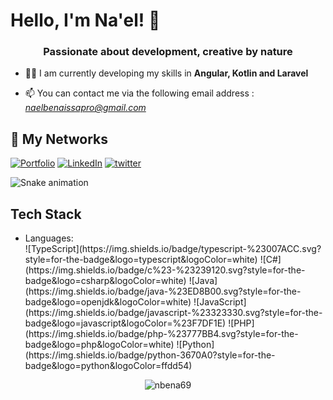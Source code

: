 # Hello, I'm Na'el! 👋
<h3 align="center">Passionate about development, creative by nature</h3>

- 🧑‍🎓 I am currently developing my skills in **Angular, Kotlin and Laravel**

- 📫 You can contact me via the following email address : *naelbenaissapro@gmail.com*

## 🔗 My Networks
[![Portfolio](https://img.shields.io/badge/my_portfolio-000?style=for-the-badge&logo=ko-fi&logoColor=white)](https://naelbenaissa.fr/)
[![LinkedIn](https://img.shields.io/badge/linkedin-0A66C2?style=for-the-badge&logo=linkedin&logoColor=white)](https://www.linkedin.com/in/nael-benaissa/)
[![twitter](https://img.shields.io/badge/twitter-1DA1F2?style=for-the-badge&logo=twitter&logoColor=white)](https://twitter.com/)

<img src="https://github.com/nbena69/nbena69/blob/main/github-user-contribution.svg" alt="Snake animation" />

## Tech Stack
<p align="left"> 
  <ul>
<li> Languages:<br>
![TypeScript](https://img.shields.io/badge/typescript-%23007ACC.svg?style=for-the-badge&logo=typescript&logoColor=white)
![C#](https://img.shields.io/badge/c%23-%23239120.svg?style=for-the-badge&logo=csharp&logoColor=white)
![Java](https://img.shields.io/badge/java-%23ED8B00.svg?style=for-the-badge&logo=openjdk&logoColor=white)
![JavaScript](https://img.shields.io/badge/javascript-%23323330.svg?style=for-the-badge&logo=javascript&logoColor=%23F7DF1E)
![PHP](https://img.shields.io/badge/php-%23777BB4.svg?style=for-the-badge&logo=php&logoColor=white) 
![Python](https://img.shields.io/badge/python-3670A0?style=for-the-badge&logo=python&logoColor=ffdd54) 
</li>
</ul>
</p>

<p align="center">
  <img align="center" src="https://github-readme-stats.vercel.app/api/top-langs?username=nbena69&show_icons=true&locale=en&layout=compact" alt="nbena69" />
</p>
